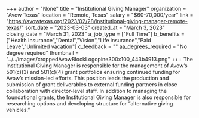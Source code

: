 +++
author = "None"
title = "Institutional Giving Manager"
organization = "Avow Texas"
location = "Remote, Texas"
salary = "$60-70,000/year"
link = "https://avowtexas.org/2023/02/28/institutional-giving-manager-remote-texas/"
sort_date = "2023-03-03"
created_at = "March 3, 2023"
closing_date = "March 31, 2023"
a_job_type = ["Full Time"]
b_benefits = ["Health Insurance","Dental","Vision","Life insurance","Paid Leave","Unlimited vacation"]
c_feedback = ""
aa_degrees_required = "No degree required"
thumbnail = "../../images/croppedAvowBlockLogopine300x100_443b4913.png"
+++
The Institutional Giving Manager is responsible for the management of Avow’s 501(c)(3) and 501(c)(4) grant portfolios ensuring continued funding for Avow’s mission-led efforts. This position leads the production and submission of grant deliverables to external funding partners in close collaboration with director-level staff. In addition to managing the foundational grants, the Institutional Giving Manager is also responsible for researching options and developing structure for “alternative giving vehicles.”